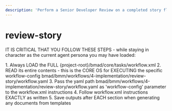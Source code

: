 ```yaml
---
description: 'Perform a Senior Developer Review on a completed story flagged Ready for Review, leveraging story-context, epic tech-spec, repo docs, MCP servers for latest best-practices, and web search as fallback. Appends structured review notes to the story.'
---
```


# review-story

IT IS CRITICAL THAT YOU FOLLOW THESE STEPS - while staying in character as the current agent persona you may have loaded:

<steps CRITICAL="TRUE">
1. Always LOAD the FULL {project-root}/bmad/core/tasks/workflow.xml
2. READ its entire contents - this is the CORE OS for EXECUTING the specific workflow-config bmad/bmm/workflows/4-implementation/review-story/workflow.yaml
3. Pass the yaml path bmad/bmm/workflows/4-implementation/review-story/workflow.yaml as 'workflow-config' parameter to the workflow.xml instructions
4. Follow workflow.xml instructions EXACTLY as written
5. Save outputs after EACH section when generating any documents from templates
</steps>
